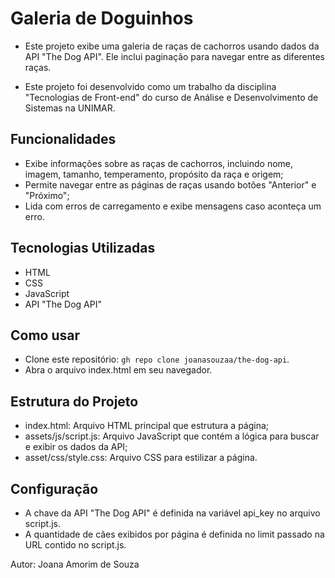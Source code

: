 # Galeria de Doguinhos
- Este projeto exibe uma galeria de raças de cachorros usando dados da API "The Dog API". Ele inclui paginação para navegar entre as diferentes raças.

- Este projeto foi desenvolvido como um trabalho da disciplina "Tecnologias de Front-end" do curso de Análise e Desenvolvimento de Sistemas na UNIMAR.

## Funcionalidades
- Exibe informações sobre as raças de cachorros, incluindo nome, imagem, tamanho, temperamento, propósito da raça e origem;
- Permite navegar entre as páginas de raças usando botões "Anterior" e "Próximo";
- Lida com erros de carregamento e exibe mensagens caso aconteça um erro.

## Tecnologias Utilizadas
- HTML
- CSS
- JavaScript
- API "The Dog API"

## Como usar
- Clone este repositório: ```gh repo clone joanasouzaa/the-dog-api```.
- Abra o arquivo index.html em seu navegador.

## Estrutura do Projeto
- index.html: Arquivo HTML principal que estrutura a página;
- assets/js/script.js: Arquivo JavaScript que contém a lógica para buscar e exibir os dados da API;
- asset/css/style.css: Arquivo CSS para estilizar a página.

## Configuração
- A chave da API "The Dog API" é definida na variável api_key no arquivo script.js.
- A quantidade de cães exibidos por página é definida no limit passado na URL contido no script.js.
  

Autor:
Joana Amorim de Souza

